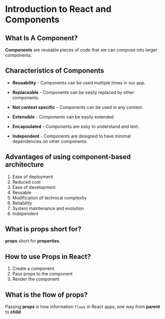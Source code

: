 # Introduction to React and Components

## What Is A Component?

**Components** are reusable pieces of code that we can compose into larger components.

## Characteristics of Components

- **Reusability** - Components can be used multiple times in our app.

- **Replaceable** - Components can be easily replaced by other components.

- **Not context specific** - Components can be used in any context.

- **Extensible** - Components can be easily extended.

- **Encapsulated** - Components are easy to understand and test.

- **Independent** - Components are designed to have minimal dependencies on other components.

## Advantages of using component-based architecture

1. Ease of deployment
1. Reduced cost
1. Ease of development
1. Reusable
1. Modification of technical complexity
1. Reliability
1. System maintenance and evolution
1. Independent

## What is props short for?

**props** short for **properties**.

## How to use Props in React?

1. Create a component
1. Pass props to the component
1. Render the component

## What is the flow of props?

Passing **props** is how information `flows` in React apps, one way from **parent** to **child**.
